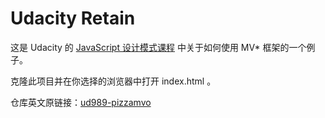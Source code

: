 # Udacity Retain

这是 Udacity 的 [JavaScript 设计模式课程](https://www.udacity.com/course/javascript-design-patterns--ud989) 中关于如何使用 MV* 框架的一个例子。

克隆此项目并在你选择的浏览器中打开 index.html 。

仓库英文原链接：[ud989-pizzamvo](https://github.com/udacity/ud989-pizzamvo)
